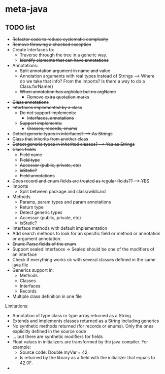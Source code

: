 # meta-java

## TODO list

* ~~Refactor code to reduce cyclomatic complexity~~
* ~~Remove throwing a checked exception~~
* Create Interfaces to:
    * Traverse through the tree in a generic way.
    * ~~Identify elements that can have annotations~~
* Annotations:
    * ~~Split annotation argument in name and value~~
    * Annotation arguments with real types instead of Strings --> Where do we take that info? From the imports? Is there a way to do a
      Class.forName()
    * ~~When annotation has argValue but no argName~~
        * ~~Remove extra quotation marks~~
* ~~Class annotations~~
* ~~Interfaces implemented by a class~~
    * ~~Do not support implements:~~
        * ~~Interfaces, annotations~~
    * ~~Support implements:~~
        * ~~Classes, records, enums~~
* ~~Detect generic types in interfaces? --> As Strings~~
* ~~Class that inherits from another class~~
* ~~Detect generic types in inherited classes? --> Yes as Strings~~
* ~~Class fields~~
    * ~~Field name~~
    * ~~Field type~~
    * ~~Accessor (public, private, etc)~~
    * ~~isStatic?~~
    * ~~Field annotations~~
* ~~Does record and enum fields are treated as regular fields?? --> YES~~
* Imports
    * Split between package and class/wildcard
* Methods
    * Params, param types and param annotations
    * Return type
    * Detect generic types
    * Accessor (public, private, etc)
    * isStatic?
* Interface methods with default implementation
* Add search methods to look for an specific field or method or annotation or argument annotation.
* ~~Enum: Parse fields of the enum~~
* Support sealed interfaces -> Sealed should be one of the modifiers of an interface
* Check if everything works ok with several classes defined in the same java file
* Generics support in:
    * Methods
    * Classes
    * Interfaces
    * Records
* Multiple class definition in one file

Limitations:

* Annotation of type class or type array returned as a String
* Extends and implements classes returned as a String including generics
* No synthetic methods returned (for records or enums). Only the ones explicitly defined in the source code
* ... but there are synthetic modifiers for fields
* Float values in initializers are transformed by the java compiler. For example:
    * Source code: Double myVar = 42;
    * Is returned by the library as a field with the initializer that equals to 42.0F.
* 
